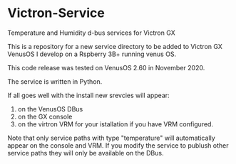 # Victron-Service
Temperature and Humidity d-bus services for Victron GX

This is a repository for a new service directory to be added to Victron GX VenusOS
I develop on a Rspberry 3B+ running venus OS. 

This code release was tested on VenusOS 2.60 in November 2020.

The service is written in Python. 

If all goes well with the install new srevcies will appear:
 1) on the VenusOS DBus
 2) on the GX console
 3) on the virtron VRM for your istallation if you have VRM configured.
 
 Note that only service paths with type "temperature" will automatically appear
 on the console and VRM. If you modify the service to publush other service paths
 they will only be available on the DBus.
